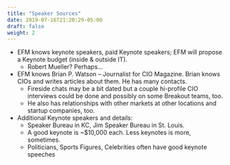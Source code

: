 ```yaml
---
title: "Speaker Sources"
date: 2019-07-16T21:20:29-05:00
draft: false
weight: 2
---
```


* EFM knows keynote speakers, paid Keynote speakers; EFM will propose a Keynote budget (inside & outside IT).  
    *   Robert Mueller?    Perhaps…
* EFM knows Brian P. Watson – Journalist for CIO Magazine. Brian knows CIOs and writes articles about them. He has many contacts. 
    * Fireside chats may be a bit dated but a couple hi-profile CIO interviews could be done and possibly on some Breakout teams, too. 
    * He also has relationships with other markets at other locations and startup companies, too.
* Additional Keynote speakers and details: 
    * Speaker Bureau in KC, Jim Speaker Bureau in St. Louis. 
    * A good keynote is ~$10,000 each.  Less keynotes is more, sometimes.
    * Politicians, Sports Figures, Celebrities often have good keynote speeches

